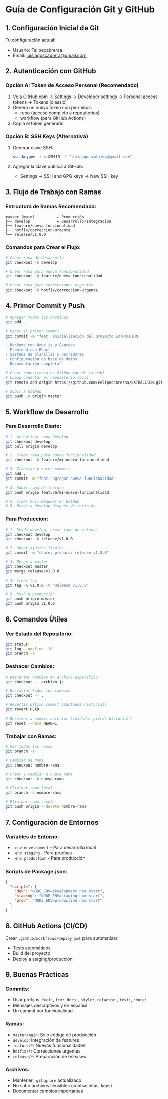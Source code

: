 # Guía de Configuración Git y GitHub

## 1. Configuración Inicial de Git

Tu configuración actual:
- Usuario: Felipecabreraa
- Email: luislagoscabrera@gmail.com

## 2. Autenticación con GitHub

### Opción A: Token de Acceso Personal (Recomendado)

1. Ve a GitHub.com → Settings → Developer settings → Personal access tokens → Tokens (classic)
2. Genera un nuevo token con permisos:
   - repo (acceso completo a repositorios)
   - workflow (para GitHub Actions)
3. Copia el token generado

### Opción B: SSH Keys (Alternativa)

1. Generar clave SSH:
   ```bash
   ssh-keygen -t ed25519 -C "luislagoscabrera@gmail.com"
   ```

2. Agregar la clave pública a GitHub:
   - Settings → SSH and GPG keys → New SSH key

## 3. Flujo de Trabajo con Ramas

### Estructura de Ramas Recomendada:

```
master (main)          ← Producción
├── develop            ← Desarrollo/Integración
├── feature/nueva-funcionalidad
├── hotfix/correccion-urgente
└── release/v1.0.0
```

### Comandos para Crear el Flujo:

```bash
# Crear rama de desarrollo
git checkout -b develop

# Crear rama para nueva funcionalidad
git checkout -b feature/nueva-funcionalidad

# Crear rama para correcciones urgentes
git checkout -b hotfix/correccion-urgente
```

## 4. Primer Commit y Push

```bash
# Agregar todos los archivos
git add .

# Hacer el primer commit
git commit -m "feat: Inicialización del proyecto EXTRACCION

- Backend con Node.js y Express
- Frontend con React
- Sistema de planillas y barredores
- Configuración de base de datos
- Documentación completa"

# Crear repositorio en GitHub (desde la web)
# Luego conectar el repositorio local
git remote add origin https://github.com/Felipecabreraa/EXTRACCION.git

# Subir a GitHub
git push -u origin master
```

## 5. Workflow de Desarrollo

### Para Desarrollo Diario:

```bash
# 1. Actualizar rama develop
git checkout develop
git pull origin develop

# 2. Crear rama para nueva funcionalidad
git checkout -b feature/mi-nueva-funcionalidad

# 3. Trabajar y hacer commits
git add .
git commit -m "feat: agregar nueva funcionalidad"

# 4. Subir rama de feature
git push origin feature/mi-nueva-funcionalidad

# 5. Crear Pull Request en GitHub
# 6. Merge a develop después de revisión
```

### Para Producción:

```bash
# 1. Desde develop, crear rama de release
git checkout develop
git checkout -b release/v1.0.0

# 2. Hacer ajustes finales
git commit -m "chore: preparar release v1.0.0"

# 3. Merge a master
git checkout master
git merge release/v1.0.0

# 4. Crear tag
git tag -a v1.0.0 -m "Release v1.0.0"

# 5. Push a producción
git push origin master
git push origin v1.0.0
```

## 6. Comandos Útiles

### Ver Estado del Repositorio:
```bash
git status
git log --oneline -10
git branch -a
```

### Deshacer Cambios:
```bash
# Descartar cambios en archivo específico
git checkout -- archivo.js

# Descartar todos los cambios
git checkout -- .

# Revertir último commit (mantiene historial)
git revert HEAD

# Resetear a commit anterior (cuidado: pierde historial)
git reset --hard HEAD~1
```

### Trabajar con Ramas:
```bash
# Ver todas las ramas
git branch -a

# Cambiar de rama
git checkout nombre-rama

# Crear y cambiar a nueva rama
git checkout -b nueva-rama

# Eliminar rama local
git branch -d nombre-rama

# Eliminar rama remota
git push origin --delete nombre-rama
```

## 7. Configuración de Entornos

### Variables de Entorno:
- `.env.development` - Para desarrollo local
- `.env.staging` - Para pruebas
- `.env.production` - Para producción

### Scripts de Package.json:
```json
{
  "scripts": {
    "dev": "NODE_ENV=development npm start",
    "staging": "NODE_ENV=staging npm start",
    "prod": "NODE_ENV=production npm start"
  }
}
```

## 8. GitHub Actions (CI/CD)

Crear `.github/workflows/deploy.yml` para automatizar:
- Tests automáticos
- Build del proyecto
- Deploy a staging/producción

## 9. Buenas Prácticas

### Commits:
- Usar prefijos: `feat:`, `fix:`, `docs:`, `style:`, `refactor:`, `test:`, `chore:`
- Mensajes descriptivos y en español
- Un commit por funcionalidad

### Ramas:
- `master/main`: Solo código de producción
- `develop`: Integración de features
- `feature/*`: Nuevas funcionalidades
- `hotfix/*`: Correcciones urgentes
- `release/*`: Preparación de releases

### Archivos:
- Mantener `.gitignore` actualizado
- No subir archivos sensibles (contraseñas, keys)
- Documentar cambios importantes 